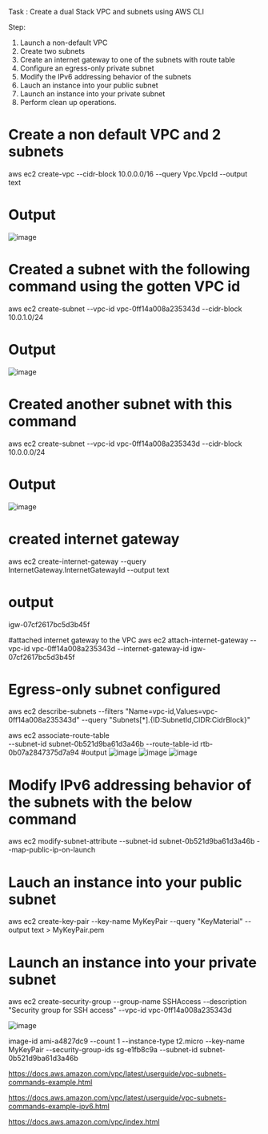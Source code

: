 Task :  Create a dual Stack VPC and subnets using AWS CLI

Step:
1. Launch a non-default VPC
2. Create two subnets 
3. Create an internet gateway to one of the subnets with route table 
4. Configure an egress-only private subnet
5. Modify the IPv6 addressing behavior of the subnets
6. Lauch an instance into your public subnet
7. Launch an instance into your private subnet
8. Perform clean up operations. 

# Create a non default VPC and 2 subnets
aws ec2 create-vpc 
--cidr-block 10.0.0.0/16 
--query Vpc.VpcId 
--output text

# Output
![image](https://user-images.githubusercontent.com/94347897/168242532-764167b6-7635-4a02-af38-146cb5ca5ff1.png)

# Created a subnet with the following command using the gotten VPC id
aws ec2 create-subnet --vpc-id vpc-0ff14a008a235343d --cidr-block 10.0.1.0/24
# Output
![image](https://user-images.githubusercontent.com/94347897/168244124-90edddba-d5b9-4d72-8add-1d4f8ab280b6.png)

# Created another subnet with this command 
aws ec2 create-subnet 
--vpc-id vpc-0ff14a008a235343d 
--cidr-block 10.0.0.0/24
# Output
![image](https://user-images.githubusercontent.com/94347897/168244652-50c3e999-62b1-486b-8ec8-8d6d33dd7b90.png)

# created internet gateway 
aws ec2 create-internet-gateway 
--query InternetGateway.InternetGatewayId 
--output text
# output
igw-07cf2617bc5d3b45f

#attached internet gateway to the VPC
aws ec2 attach-internet-gateway 
--vpc-id vpc-0ff14a008a235343d 
--internet-gateway-id igw-07cf2617bc5d3b45f

# Egress-only subnet configured



aws ec2 describe-subnets 
--filters "Name=vpc-id,Values=vpc-0ff14a008a235343d" 
--query "Subnets[*].{ID:SubnetId,CIDR:CidrBlock}"

aws ec2 associate-route-table  
--subnet-id subnet-0b521d9ba61d3a46b 
--route-table-id rtb-0b07a2847375d7a94
#output
![image](https://user-images.githubusercontent.com/94347897/168247337-236b6798-e1a3-4794-a4f4-402e65cfc51d.png)
![image](https://user-images.githubusercontent.com/94347897/168248044-0093e9ff-34b0-4e26-9d6e-0aec12379cd4.png)
![image](https://user-images.githubusercontent.com/94347897/168248973-b85ee4f4-c27a-4169-882c-b200a1fb69d7.png)

# Modify IPv6 addressing behavior of the subnets with the below command
aws ec2 modify-subnet-attribute 
--subnet-id subnet-0b521d9ba61d3a46b 
--map-public-ip-on-launch


# Lauch an instance into your public subnet
aws ec2 create-key-pair 
--key-name MyKeyPair 
--query "KeyMaterial" 
--output text > MyKeyPair.pem

# Launch an instance into your private subnet
aws ec2 create-security-group --group-name SSHAccess 
--description "Security group for SSH access" 
--vpc-id vpc-0ff14a008a235343d

![image](https://user-images.githubusercontent.com/94347897/168251052-1de67321-63d4-4ee9-ae75-6c4c5568662d.png)


image-id ami-a4827dc9 
--count 1 
--instance-type t2.micro 
--key-name MyKeyPair 
--security-group-ids sg-e1fb8c9a 
--subnet-id subnet-0b521d9ba61d3a46b


https://docs.aws.amazon.com/vpc/latest/userguide/vpc-subnets-commands-example.html

https://docs.aws.amazon.com/vpc/latest/userguide/vpc-subnets-commands-example-ipv6.html

https://docs.aws.amazon.com/vpc/index.html
